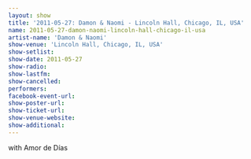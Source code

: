 ```yaml
---
layout: show
title: '2011-05-27: Damon & Naomi - Lincoln Hall, Chicago, IL, USA'
name: 2011-05-27-damon-naomi-lincoln-hall-chicago-il-usa
artist-name: 'Damon & Naomi'
show-venue: 'Lincoln Hall, Chicago, IL, USA'
show-setlist: 
show-date: 2011-05-27
show-radio: 
show-lastfm: 
show-cancelled: 
performers: 
facebook-event-url: 
show-poster-url: 
show-ticket-url: 
show-venue-website: 
show-additional: 
---
```


with Amor de Días